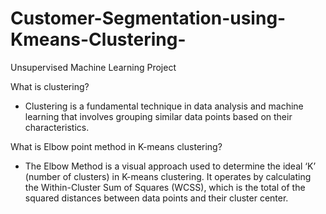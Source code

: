 # Customer-Segmentation-using-Kmeans-Clustering-
Unsupervised Machine Learning Project

What is clustering?
- Clustering is a fundamental technique in data analysis and machine learning that involves grouping similar data points based on their characteristics.

What is Elbow point method in K-means clustering?
- The Elbow Method is a visual approach used to determine the ideal ‘K’ (number of clusters) in K-means clustering. It operates by calculating the Within-Cluster Sum of Squares (WCSS), which is the total of the squared distances between data points and their cluster center.

